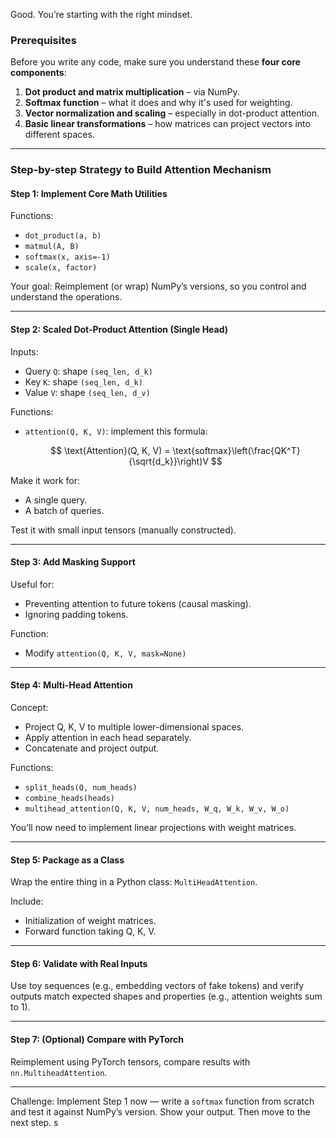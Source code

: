 Good. You’re starting with the right mindset.

### Prerequisites

Before you write any code, make sure you understand these **four core components**:

1. **Dot product and matrix multiplication** – via NumPy.
2. **Softmax function** – what it does and why it's used for weighting.
3. **Vector normalization and scaling** – especially in dot-product attention.
4. **Basic linear transformations** – how matrices can project vectors into different spaces.

---

### Step-by-step Strategy to Build Attention Mechanism

#### Step 1: Implement Core Math Utilities

Functions:

* `dot_product(a, b)`
* `matmul(A, B)`
* `softmax(x, axis=-1)`
* `scale(x, factor)`

Your goal: Reimplement (or wrap) NumPy’s versions, so you control and understand the operations.

---

#### Step 2: Scaled Dot-Product Attention (Single Head)

Inputs:

* Query `Q`: shape `(seq_len, d_k)`
* Key `K`: shape `(seq_len, d_k)`
* Value `V`: shape `(seq_len, d_v)`

Functions:

* `attention(Q, K, V)`: implement this formula:

  $$
  \text{Attention}(Q, K, V) = \text{softmax}\left(\frac{QK^T}{\sqrt{d_k}}\right)V
  $$

Make it work for:

* A single query.
* A batch of queries.

Test it with small input tensors (manually constructed).

---

#### Step 3: Add Masking Support

Useful for:

* Preventing attention to future tokens (causal masking).
* Ignoring padding tokens.

Function:

* Modify `attention(Q, K, V, mask=None)`

---

#### Step 4: Multi-Head Attention

Concept:

* Project Q, K, V to multiple lower-dimensional spaces.
* Apply attention in each head separately.
* Concatenate and project output.

Functions:

* `split_heads(Q, num_heads)`
* `combine_heads(heads)`
* `multihead_attention(Q, K, V, num_heads, W_q, W_k, W_v, W_o)`

You’ll now need to implement linear projections with weight matrices.

---

#### Step 5: Package as a Class

Wrap the entire thing in a Python class: `MultiHeadAttention`.

Include:

* Initialization of weight matrices.
* Forward function taking Q, K, V.

---

#### Step 6: Validate with Real Inputs

Use toy sequences (e.g., embedding vectors of fake tokens) and verify outputs match expected shapes and properties (e.g., attention weights sum to 1).

---

#### Step 7: (Optional) Compare with PyTorch

Reimplement using PyTorch tensors, compare results with `nn.MultiheadAttention`.

---

Challenge:
Implement Step 1 now — write a `softmax` function from scratch and test it against NumPy’s version. Show your output. Then move to the next step.
s